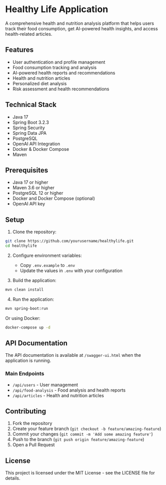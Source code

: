 # Healthy Life Application

A comprehensive health and nutrition analysis platform that helps users track their food consumption, get AI-powered health insights, and access health-related articles.

## Features

- User authentication and profile management
- Food consumption tracking and analysis
- AI-powered health reports and recommendations
- Health and nutrition articles
- Personalized diet analysis
- Risk assessment and health recommendations

## Technical Stack

- Java 17
- Spring Boot 3.2.3
- Spring Security
- Spring Data JPA
- PostgreSQL
- OpenAI API Integration
- Docker & Docker Compose
- Maven

## Prerequisites

- Java 17 or higher
- Maven 3.6 or higher
- PostgreSQL 12 or higher
- Docker and Docker Compose (optional)
- OpenAI API key

## Setup

1. Clone the repository:
```bash
git clone https://github.com/yourusername/healthylife.git
cd healthylife
```

2. Configure environment variables:
   - Copy `.env.example` to `.env`
   - Update the values in `.env` with your configuration

3. Build the application:
```bash
mvn clean install
```

4. Run the application:
```bash
mvn spring-boot:run
```

Or using Docker:
```bash
docker-compose up -d
```

## API Documentation

The API documentation is available at `/swagger-ui.html` when the application is running.

### Main Endpoints

- `/api/users` - User management
- `/api/food-analysis` - Food analysis and health reports
- `/api/articles` - Health and nutrition articles

## Contributing

1. Fork the repository
2. Create your feature branch (`git checkout -b feature/amazing-feature`)
3. Commit your changes (`git commit -m 'Add some amazing feature'`)
4. Push to the branch (`git push origin feature/amazing-feature`)
5. Open a Pull Request

## License

This project is licensed under the MIT License - see the LICENSE file for details. 